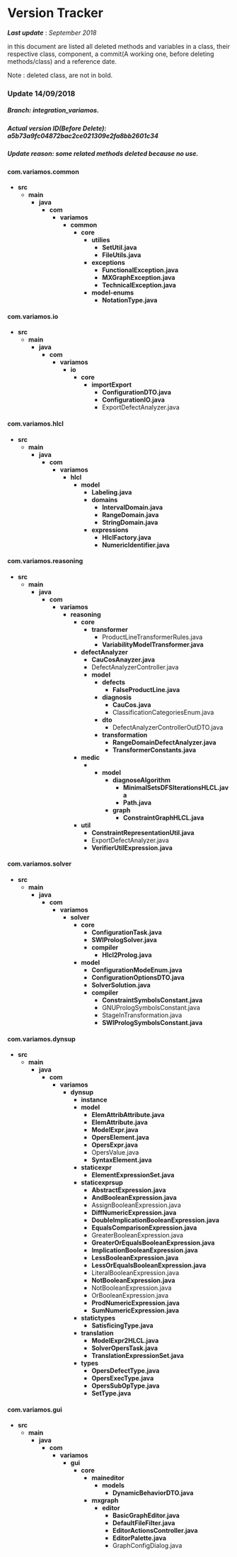 
#  **Version Tracker**

***Last update*** : *September 2018*  

in this document are listed all deleted methods and variables in a class, their respective class, component, a commit(A working one, before deleting methods/class) and a reference date. 

Note : deleted class, are not in bold. 

### **Update 14/09/2018** 

##### **Branch:**  integration_variamos.
##### **Actual version ID(Before Delete):** a5b73a9fc04872bac2ce021309e2fa8bb2601c34
##### **Update reason:** some related methods deleted because no use. 

#### **com.variamos.common** 
* **src**
    + **main**  
        - **java** 
             * **com**
                * **variamos**
                    * **common**
                        * **core**
                            * **utilies**
                                * **SetUtil.java**
                                * **FileUtils.java**
                            *  **exceptions**
                                * **FunctionalException.java**
                                * **MXGraphException.java**
                                * **TechnicalException.java**
                            *  **model-enums**
                                * **NotationType.java**

#### **com.variamos.io**
* **src**
    + **main**  
        - **java** 
             * **com**
                * **variamos**
                    * **io**
                        * **core**
                            * **importExport**
                                * **ConfigurationDTO.java**
                                * **ConfigurationIO.java**
                                * ExportDefectAnalyzer.java

#### **com.variamos.hlcl** 

* **src**
    + **main**  
        - **java** 
             * **com**
                * **variamos**
                    * **hlcl**
                        * **model**
                            * **Labeling.java** 
                            * **domains**
                                * **IntervalDomain.java**
                                * **RangeDomain.java**
                                * **StringDomain.java**
                            * **expressions**
                                * **HlclFactory.java**
                                * **NumericIdentifier.java**

#### **com.variamos.reasoning** 

* **src**
    + **main**  
        - **java** 
             * **com**
                * **variamos**
                    * **reasoning**
                        * **core**
                            * **transformer** 
                                * ProductLineTransformerRules.java
                                * **VariabilityModelTransformer.java**
                        * **defectAnalyzer**
                            * **CauCosAnayzer.java**   
                            * DefectAnalyzerController.java
                            * **model**
                                * **defects** 
                                    * **FalseProductLine.java**
                                * **diagnosis**
                                    *  **CauCos.java**
                                    *  ClassificationCategoriesEnum.java
                                * **dto**
                                    * DefectAnalyzerControllerOutDTO.java
                                * **transformation**
                                    * **RangeDomainDefectAnalyzer.java**
                                    * **TransformerConstants.java**
                        * **medic**
                            * * **model**
                                * **diagnoseAlgorithm**
                                    * **MinimalSetsDFSIterationsHLCL.java**
                                    * **Path.java**
                                * **graph**
                                    * **ConstraintGraphHLCL.java**
                        * **util**
                            * **ConstraintRepresentationUtil.java**
                            * ExportDefectAnalyzer.java
                            * **VerifierUtilExpression.java** 

#### **com.variamos.solver** 

* **src**
    + **main**  
        - **java** 
             * **com**
                * **variamos**
                    * **solver**
                        * **core**
                            * **ConfigurationTask.java** 
                            * **SWIPrologSolver.java**
                            * **compiler**
                                * **Hlcl2Prolog.java**
                        * **model**
                            * **ConfigurationModeEnum.java**
                            * **ConfigurationOptionsDTO.java**
                            * **SolverSolution.java**
                            * **compiler**
                                * **ConstraintSymbolsConstant.java**
                                * GNUPrologSymbolsConstant.java
                                * StageInTransformation.java
                                * **SWIPrologSymbolsConstant.java**


#### **com.variamos.dynsup** 

* **src**
    + **main**  
        - **java** 
             * **com**
                * **variamos**
                    * **dynsup**
                        * **instance**
                        * **model**
                            * **ElemAttribAttribute.java**
                            * **ElemAttribute.java**
                            * **ModelExpr.java**
                            * **OpersElement.java**
                            * **OpersExpr.java**    
                            * OpersValue.java
                            * **SyntaxElement.java**
                        * **staticexpr**
                            * **ElementExpressionSet.java** 
                        * **staticexprsup**
                            * **AbstractExpression.java**
                            * **AndBooleanExpression.java**
                            * AssignBooleanExpression.java 
                            * **DiffNumericExpression.java**
                            * **DoubleImplicationBooleanExpression.java**
                            * **EqualsComparisonExpression.java**
                            * GreaterBooleanExpression.java
                            * **GreaterOrEqualsBooleanExpression.java**
                            * **ImplicationBooleanExpression.java**
                            * **LessBooleanExpression.java**
                            * **LessOrEqualsBooleanExpression.java**
                            * LiteralBooleanExpression.java
                            * **NotBooleanExpression.java**
                            * NotBooleanExpression.java
                            * OrBooleanExpression.java
                            * **ProdNumericExpression.java**
                            * **SumNumericExpression.java**
                        * **statictypes**
                            * **SatisficingType.java**
                        * **translation**
                            * **ModelExpr2HLCL.java**
                            * **SolverOpersTask.java**
                            * **TranslationExpressionSet.java**
                        * **types**
                            * **OpersDefectType.java**
                            * **OpersExecType.java**
                            * **OpersSubOpType.java**
                            * **SetType.java**

#### **com.variamos.gui** 

* **src**
    + **main**  
        - **java** 
             * **com**
                * **variamos**
                    * **gui**
                        * **core**
                            * **maineditor**
                                * **models**
                                    * **DynamicBehaviorDTO.java**
                            * **mxgraph**
                                * **editor**
                                    * **BasicGraphEditor.java**
                                    * **DefaultFileFilter.java**
                                    * **EditorActionsController.java**
                                    * **EditorPalette.java**
                                    * GraphConfigDialog.java


